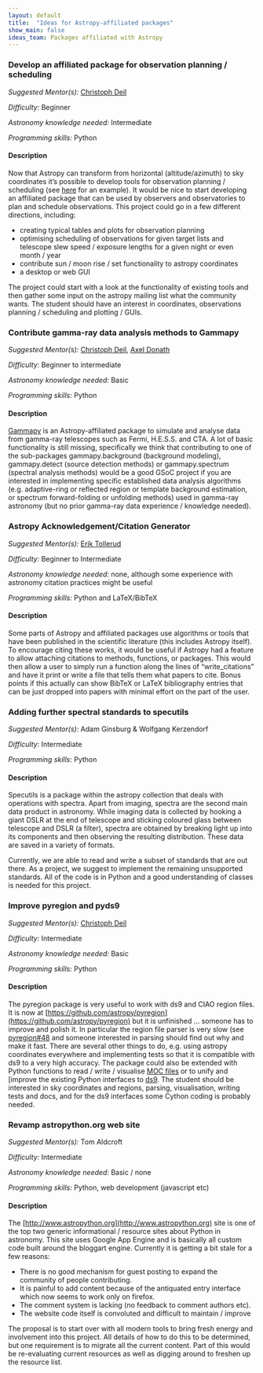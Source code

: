```yaml
---
layout: default
title:  "Ideas for Astropy-affiliated packages"
show_main: false
ideas_team: Packages affiliated with Astropy
---
```


### Develop an affiliated package for observation planning / scheduling

*Suggested Mentor(s):* [Christoph Deil](http://github.com/cdeil)

*Difficulty:* Beginner

*Astronomy knowledge needed:* Intermediate

*Programming skills:* Python

#### Description

Now that Astropy can transform from horizontal (altitude/azimuth) to sky
coordinates it’s possible to develop tools for observation planning /
scheduling (see
[here](http://docs.astropy.org/en/stable/coordinates/observing-example.html)
for an example). It would be nice to start developing an affiliated package
that can be used by observers and observatories to plan and schedule
observations. This project could go in a few different directions, including:

* creating typical tables and plots for observation planning
* optimising scheduling of observations for given target lists and telescope slew speed / exposure lengths for a given night or even month / year
* contribute sun / moon rise / set functionality to astropy coordinates
* a desktop or web GUI

The project could start with a look at the functionality of existing tools
and then gather some input on the astropy mailing list what the community
wants. The student should have an interest in coordinates, observations
planning / scheduling and plotting / GUIs.


### Contribute gamma-ray data analysis methods to Gammapy

*Suggested Mentor(s):* [Christoph Deil](http://github.com/cdeil), [Axel Donath](http://github.com/adonath)

*Difficulty:* Beginner to intermediate

*Astronomy knowledge needed:* Basic

*Programming skills:* Python

#### Description

[Gammapy](https://docs.gammapy.org/) is an Astropy-affiliated package to simulate and analyse data from gamma-ray telescopes such as Fermi, H.E.S.S. and CTA. A lot of basic functionality is still missing, specifically we think that contributing to one of the sub-packages gammapy.background (background modeling), gammapy.detect (source detection methods) or gammapy.spectrum (spectral analysis methods) would be a good GSoC project if you are interested in implementing specific established data analysis algorithms (e.g. adaptive-ring or reflected region or template background estimation, or spectrum forward-folding or unfolding methods) used in gamma-ray astronomy (but no prior gamma-ray data experience / knowledge needed).


### Astropy Acknowledgement/Citation Generator

*Suggested Mentor(s):* [Erik Tollerud](http://github.com/eteq)

*Difficulty:* Beginner to Intermediate

*Astronomy knowledge needed:* none, although some experience with astronomy citation practices might be useful

*Programming skills:* Python and LaTeX/BibTeX

#### Description

Some parts of Astropy and affiliated packages use algorithms or tools that have
been published in the scientific literature (this includes Astropy itself). To
encourage citing these works, it would be useful if Astropy had a feature to
allow attaching citations to methods, functions, or packages. This would then
allow a user to simply run a function along the lines of “write_citations” and
have it print or write a file that tells them what papers to cite. Bonus points
if this actually can show BibTeX or LaTeX bibliography entries that can be just
dropped into papers with minimal effort on the part of the user.

### Adding further spectral standards to specutils

*Suggested Mentor(s)*: Adam Ginsburg & Wolfgang Kerzendorf

*Difficulty*: Intermediate

*Programming skills*: Python

#### Description

Specutils is a package within the astropy collection that deals with operations with spectra. Apart from imaging, spectra are the second main data product in astronomy. While imaging data is collected by hooking a giant DSLR at the end of telescope and sticking coloured glass between telescope and DSLR (a filter), spectra are obtained by breaking light up into its components and then observing the resulting distribution. These data are saved in a variety of formats. 

Currently, we are able to read and write a subset of standards that are out there. As a project, we suggest to implement the remaining unsupported standards. All of the code is in Python and a good understanding of classes is needed for this project. 

### Improve pyregion and pyds9

*Suggested Mentor(s):* [Christoph Deil](http://github.com/cdeil)

*Difficulty:* Intermediate

*Astronomy knowledge needed:* Basic

*Programming skills:* Python

#### Description

The pyregion package is very useful to work with ds9 and CIAO region files. It
is now at
[https://github.com/astropy/pyregion](https://github.com/astropy/pyregion) but
it is unfinished … someone has to improve and polish it. In particular the
region file parser is very slow (see
[pyregion#48](https://github.com/astropy/pyregion/issues/48) and someone
interested in parsing should find out why and make it fast. There are several
other things to do, e.g. using astropy coordinates everywhere and implementing
tests so that it is compatible with ds9 to a very high accuracy. The package
could also be extended with Python functions to read / write / visualise [MOC
files](http://www.ivoa.net/documents/MOC/) or to unify and [improve the
existing Python interfaces to
[ds9](https://github.com/ericmandel/pyds9/issues/2). The student should be
interested in sky coordinates and regions, parsing, visualisation, writing
tests and docs, and for the ds9 interfaces some Cython coding is probably
needed.

### Revamp astropython.org web site

*Suggested Mentor(s):* Tom Aldcroft

*Difficulty:* Intermediate

*Astronomy knowledge needed:* Basic / none

*Programming skills:* Python, web development (javascript etc)

#### Description

The [http://www.astropython.org](http://www.astropython.org) site is one of the
top two generic informational / resource sites about Python in astronomy. This
site uses Google App Engine and is basically all custom code built around the
bloggart engine. Currently it is getting a bit stale for a few reasons:

* There is no good mechanism for guest posting to expand the community of people contributing.
* It is painful to add content because of the antiquated entry interface which now seems to work only on firefox.
* The comment system is lacking (no feedback to comment authors etc).
* The website code itself is convoluted and difficult to maintain / improve

The proposal is to start over with all modern tools to bring fresh energy and involvement into this project.  All details of how to do this to be determined, but one requirement is to migrate all the current content.  Part of this would be re-evaluating current resources as well as digging around to freshen up the resource list.



